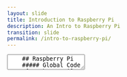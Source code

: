 ```yaml
---
layout: slide
title: Introduction to Raspberry Pi
description: An Intro to Raspberry Pi
transition: slide
permalink: /intro-to-raspberry-pi/
---
```

<section data-markdown>
    <textarea data-template>
    ## Raspberry Pi
    ##### Global Code
    ![Raspberry Pi](../assets/img/raspberry-pi-720x340.png)
    
    ---
    ## What is the Raspberry Pi?
    * A real computer!
    * The size of a business card
    * Hardware, software, peripherals
    * ...
    
    ---
    ## What is the Raspberry Pi?
    * We're using the third version
    * Raspberry Pi 4 Model B:
      * Broadcom BCM2711, Quad-core Cortex-A72 (ARM v8) 64-bit SoC @ 1.8GHz CPU
      * 4GB LPDDR4-3200 SDRAM
      * MicroSD card slot for OS & Storage
      * 2.5 A power supply
    
    ---
    ## What is the Raspberry Pi?
      * 4 USB ports: 2 USB 3.0 ports; 2 USB 2.0 ports.
      * 2-lane MIPI CSI camera port
      * HDMI output
      * Ethernet & WiFi
      * GPIO (?!)
    
    ---
    ## What is the Raspberry Pi?
    Also available:
    * A - earlier model, less powerful
    * Zero - for IoT (?!)
    
    ---
    ## Who uses it?
    * Makers, tinkerers, electronics fans
    * Us!
    * Small size = great for teaching
    
    ---
    ## What's it for?
    * Programming
    * Media Player: kodi.tv
    * VoIP: raspberry-asterisk.org
    * Home automation: home-assistant.io
    * Anything you can build!
    
    ---
    ## Open source?
    * OS - yes
    * Hardware - mostly
    * Our courseware - yes
    * Your work - yes! ;-)
    
    ---
    ## Let's get started!
    * Plug it in
    * Switch it on
    * Install Raspbian
    * Play!
    
    ---
    ## Go play!
    ![Hack](../assets/img/hack-600.png)
    
    Note:
    1. Make sure you can check your email on your new computer!
    1. Make sure we've got your email address so we can add you to slack
    1. Point out where the material is
    1. "What fun things can I install on my raspberry pi?"
    1. You basically can't break it :)
    </textarea>
 </section>
